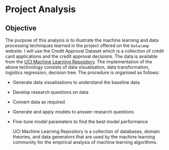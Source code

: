 # Project Analysis 

## Objective

The purpose of this analysis is to illustrate the machine learning and data processing techniques learned in the project offered on the `Datacamp` website. I will use the Credit Approval Dataset which is a collection of credit card applications and the credit approval decisions. The data is available from the [UCI Machine Learning Repository](http://archive.ics.uci.edu/ml/datasets/credit+approval). The implementation of the above technology consists of data visualisation, data transformation, logistics regression, decision tree. The procedure is organised as follows: 

- Generate data visualisations to understand the baseline data
- Develop research questions on data
- Convert data as required
- Generate and apply models to answer research questions
- Fine-tune model parameters to find the best model performance


	UCI Machine Learning Repository is a collection of databases, domain theories, and data generators that are used by the machine learning community for the empirical analysis of machine learning algorithms. 

